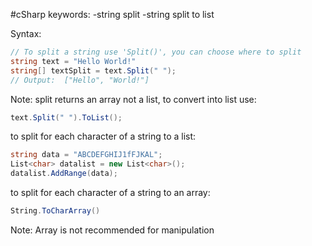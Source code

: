 #cSharp 
keywords:
	-string split
	-string split to list

Syntax:
```c#
// To split a string use 'Split()', you can choose where to split  
string text = "Hello World!"  
string[] textSplit = text.Split(" ");  
// Output:  ["Hello", "World!"]
```
Note: split returns an array not a list, to convert into list use:
```c#
text.Split(" ").ToList();
```
to split for each character of a string to a list:
```c#
string data = "ABCDEFGHIJ1fFJKAL";  
List<char> datalist = new List<char>();  
datalist.AddRange(data);
```
to split for each character of a string to an array:
```c#
String.ToCharArray()
```
Note: Array is not recommended for manipulation